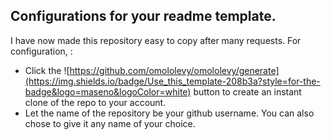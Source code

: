 ## Configurations for your readme template.
I have now made this repository easy to copy after many requests. For configuration, :<br>
* Click the ![https://github.com/omololevy/omololevy/generate](https://img.shields.io/badge/Use_this_template-208b3a?style=for-the-badge&logo=maseno&logoColor=white) button to create an instant clone of the repo to your account.
* Let the name of the repository be your github username. You can also chose to give it any name of your choice.

